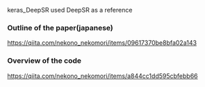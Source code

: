 keras_DeepSR
used DeepSR as a reference

### Outline of the paper(japanese)
https://qiita.com/nekono_nekomori/items/09617370be8bfa02a143

### Overview of the code
https://qiita.com/nekono_nekomori/items/a844cc1dd595cbfebb66

